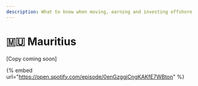 ```yaml
---
description: What to know when moving, earning and investing offshore
---
```


# 🇲🇺 Mauritius

\[Copy coming soon]

{% embed url="https://open.spotify.com/episode/0enGzggjCngKAKfE7WBton" %}
